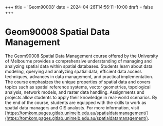 +++
title = 'Geom90008'
date = 2024-04-26T14:56:11+10:00
draft = false
+++

# Geom90008 Spatial Data Management

The Geom90008 Spatial Data Management course offered by the University of Melbourne provides a comprehensive understanding of managing and analyzing spatial data within spatial databases. Students learn about data modeling, querying and analyzing spatial data, efficient data access techniques, advances in data management, and practical implementation. The course emphasizes the unique properties of spatial data and covers topics such as spatial reference systems, vector geometries, topological analysis, network models, and raster data handling. Assignments and projects allow students to apply their knowledge in real-world scenarios. By the end of the course, students are equipped with the skills to work as spatial data managers and GIS analysts. For more information, visit [https://tomkom.pages.gitlab.unimelb.edu.au/spatialdatamanagement/](https://tomkom.pages.gitlab.unimelb.edu.au/spatialdatamanagement/).